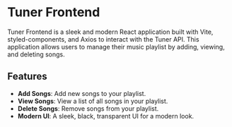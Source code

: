 # Tuner Frontend

Tuner Frontend is a sleek and modern React application built with Vite, styled-components, and Axios to interact with the Tuner API. This application allows users to manage their music playlist by adding, viewing, and deleting songs.

## Features

- **Add Songs**: Add new songs to your playlist.
- **View Songs**: View a list of all songs in your playlist.
- **Delete Songs**: Remove songs from your playlist.
- **Modern UI**: A sleek, black, transparent UI for a modern look.